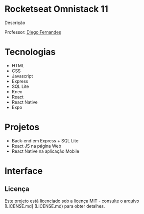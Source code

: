 # Rocketseat Omnistack 11

Descrição

Professor: [Diego Fernandes](https://github.com/diego3g)

# Tecnologias
* HTML
* CSS
* Javascript
* Express
* SQL Lite
* Knex
* React
* React Native
* Expo

# Projetos

* Back-end em Express + SQL Lite
* React JS na página Web
* React Native na aplicação Mobile

# Interface


## Licença

Este projeto está licenciado sob a licença MIT - consulte o arquivo [LICENSE.md] (LICENSE.md) para obter detalhes.
